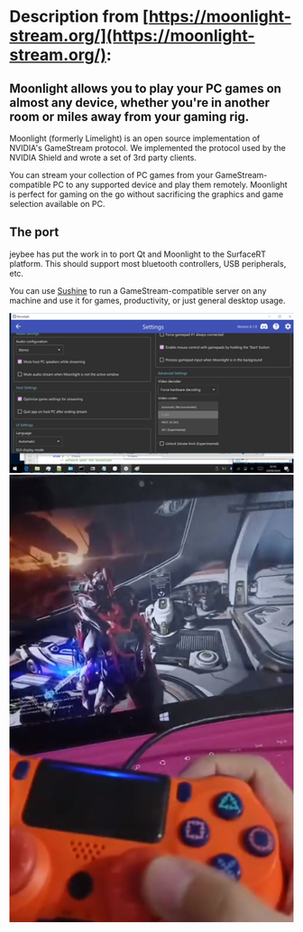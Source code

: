 # Description from [https://moonlight-stream.org/](https://moonlight-stream.org/):

## Moonlight allows you to play your PC games on almost any device, whether you're in another room or miles away from your gaming rig.

Moonlight (formerly Limelight) is an open source implementation of NVIDIA's GameStream protocol. We implemented the protocol used by the NVIDIA Shield and wrote a set of 3rd party clients.

You can stream your collection of PC games from your GameStream-compatible PC to any supported device and play them remotely. Moonlight is perfect for gaming on the go without sacrificing the graphics and game selection available on PC.



## The port
jeybee has put the work in to port Qt and Moonlight to the SurfaceRT platform. This should support most bluetooth controllers, USB peripherals, etc.

You can use [Sushine](https://app.lizardbyte.dev/Sunshine/?lng=en-US) to run a GameStream-compatible server on any machine and use it for games, productivity, or just general desktop usage.

![Moonlight Settings Page](in-app.jpg)
![Moonlight Playing a Game](in-use.jpg)